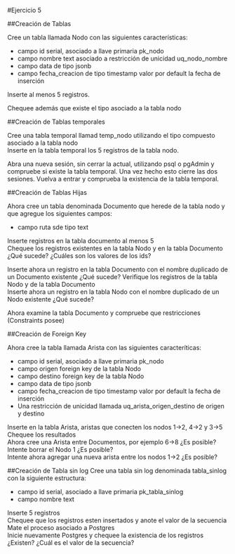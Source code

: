 #Ejercicio 5

##Creación de Tablas

Cree un tabla llamada Nodo con las siguientes características:

* campo id serial, asociado a llave primaria pk_nodo
* campo nombre text asociado a restricción de unicidad uq_nodo_nombre
* campo data de tipo jsonb
* campo fecha_creacion de tipo timestamp valor por default la fecha de inserción


Inserte al menos 5 registros.  

Chequee además que existe el tipo asociado a la tabla nodo  

##Creación de Tablas temporales

Cree una tabla temporal llamad temp_nodo utilizando el tipo compuesto asociado a la tabla nodo  
Inserte en la tabla temporal los 5 registros de la tabla nodo.  

Abra una nueva sesión, sin cerrar la actual,  utilizando psql o pgAdmin y compruebe si existe la tabla temporal. Una vez hecho esto cierre las dos sesiones. Vuelva a entrar y comprueba la existencia de la tabla temporal.

##Creación de Tablas Hijas

Ahora cree un tabla denominada Documento que herede de la tabla nodo y que agregue los siguientes campos:

* campo ruta sde tipo text

Inserte registros en la tabla documento al menos 5  
Chequee los registros existentes en la tabla Nodo y en la tabla Documento  
¿Qué sucede? ¿Cuáles son los valores de los ids?  

Inserte ahora un registro en la tabla Documento con el nombre duplicado de un Documento   existente ¿Qué sucede? Verifique los registros de la tabla Nodo y de la tabla Documento  
Inserte ahora un registro en la tabla Nodo con el nombre duplicado de un Nodo existente ¿Qué sucede?  

Ahora examine la tabla Documento y compruebe que restricciones (Constraints posee)   

##Creación de Foreign Key

Ahora cree la tabla llamada Arista con las siguientes caracteríticas:

* campo id serial, asociado a llave primaria pk_nodo
* campo origen foreign key de la tabla Nodo
* campo destino foreign key de la tabla Nodo
* campo data de tipo jsonb
* campo fecha_creacion de tipo timestamp valor por default la fecha de inserción
* Una restricción de unicidad llamada uq_arista_origen_destino de origen y destino

Inserte en la tabla Arista, aristas que conecten los nodos 1->2, 4->2 y 3->5  
Chequee los resultados  
Ahora cree una Arista entre Documentos, por ejemplo 6->8 ¿Es posible?  
Intente borrar el Nodo 1 ¿Es posible?  
Intente ahora agregar una nueva arista entre los nodos 1->2 ¿Es posible?  

##Creación de Tabla sin log
Cree una tabla sin log denominada tabla_sinlog con la siguiente estructura:  

* campo id serial, asociado a llave primaria pk_tabla_sinlog
* campo nombre text

Inserte 5 registros  
Chequee que los registros esten insertados y anote el valor de la secuencia
Mate el proceso asociado a Postgres  
Inicie nuevamente Postgres y chequee la existencia de los registros ¿Existen?
¿Cuál es el valor de la secuencia?













